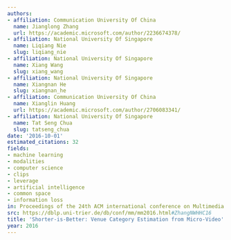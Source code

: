 ```yaml
---
authors:
- affiliation: Communication University Of China
  name: Jianglong Zhang
  url: https://academic.microsoft.com/author/2236674378/
- affiliation: National University Of Singapore
  name: Liqiang Nie
  slug: liqiang_nie
- affiliation: National University Of Singapore
  name: Xiang Wang
  slug: xiang_wang
- affiliation: National University Of Singapore
  name: Xiangnan He
  slug: xiangnan_he
- affiliation: Communication University Of China
  name: Xianglin Huang
  url: https://academic.microsoft.com/author/2706083341/
- affiliation: National University Of Singapore
  name: Tat Seng Chua
  slug: tatseng_chua
date: '2016-10-01'
estimated_citations: 32
fields:
- machine learning
- modalities
- computer science
- clips
- leverage
- artificial intelligence
- common space
- information loss
in: Proceedings of the 24th ACM international conference on Multimedia
src: https://dblp.uni-trier.de/db/conf/mm/mm2016.html#ZhangNWHHC16
title: 'Shorter-is-Better: Venue Category Estimation from Micro-Video'
year: 2016
---
```

